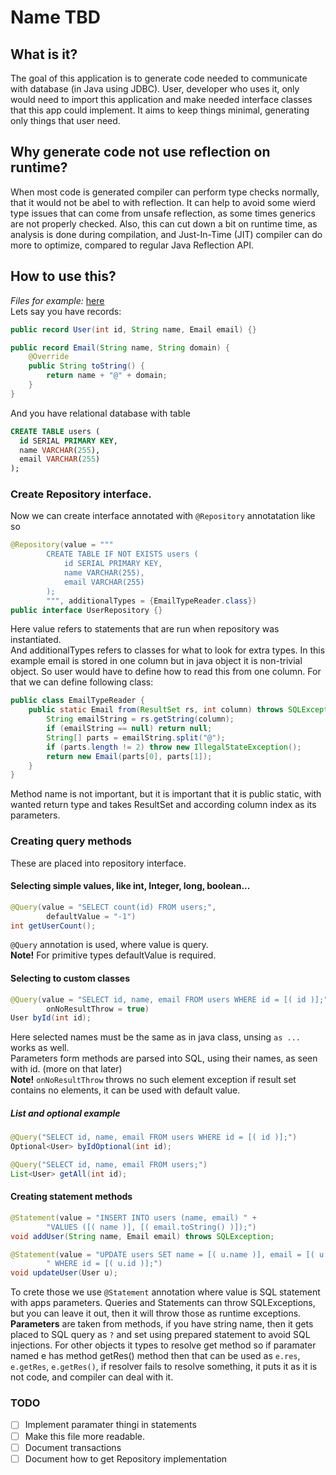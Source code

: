 # Name TBD
## What is it?
The goal of this application is to generate code needed to 
communicate with database (in Java using JDBC). User, developer who 
uses it, only would need to import this application and make needed 
interface classes that this app could implement. It aims to keep things minimal, 
generating only things that user need.
## Why generate code not use reflection on runtime?
When most code is generated compiler can perform type checks normally, 
that it would not be abel to with reflection. It can help to avoid some wierd 
type issues that can come from unsafe reflection, as some times generics are 
not properly checked. Also, this can cut down a bit on runtime time, as analysis is 
done during compilation, and Just-In-Time (JIT) compiler can do more to optimize, 
compared to regular Java Reflection API.
## How to use this?
*Files for example:* [here](/src/test/java/me/gregorsomething/example)  
Lets say you have records:
```java filename=User.java
public record User(int id, String name, Email email) {}
```
```java filename=Email.java
public record Email(String name, String domain) {
    @Override
    public String toString() {
        return name + "@" + domain;
    }
}
```
And you have relational database with table
```sql
CREATE TABLE users (
  id SERIAL PRIMARY KEY,
  name VARCHAR(255),
  email VARCHAR(255)
);
```
### Create Repository interface.
Now we can create interface annotated with `@Repository` annotatation like so
```java filename=UserRepository.java
@Repository(value = """
        CREATE TABLE IF NOT EXISTS users (
            id SERIAL PRIMARY KEY,
            name VARCHAR(255),
            email VARCHAR(255)
        );
        """, additionalTypes = {EmailTypeReader.class})
public interface UserRepository {}
```
Here value refers to statements that are run when repository was instantiated.  
And additionalTypes refers to classes for what to look for extra types. 
In this example email is stored in one column but in java object it is non-trivial object.
So user would have to define how to read this from one column. For that we can define following class:
```java filename=EmailTypeReader.java
public class EmailTypeReader {
    public static Email from(ResultSet rs, int column) throws SQLException {
        String emailString = rs.getString(column);
        if (emailString == null) return null;
        String[] parts = emailString.split("@");
        if (parts.length != 2) throw new IllegalStateException();
        return new Email(parts[0], parts[1]);
    }
}
```
Method name is not important, but it is important that it is public static, with wanted 
return type and takes ResultSet and according column index as its parameters.
### Creating query methods
These are placed into repository interface.
#### Selecting simple values, like int, Integer, long, boolean...
```java
@Query(value = "SELECT count(id) FROM users;", 
        defaultValue = "-1")
int getUserCount();
```
`@Query` annotation is used, where value is query.  
**Note!** For primitive types defaultValue is required.
#### Selecting to custom classes
```java
@Query(value = "SELECT id, name, email FROM users WHERE id = [( id )];",
        onNoResultThrow = true)
User byId(int id);
```
Here selected names must be the same as in java class, unsing `as ...` works as well.  
Parameters form methods are parsed into SQL, using their names, as seen with id. (more on that later)  
**Note!** `onNoResultThrow` throws no such element exception if result set contains no elements, 
it can be used with default value.  
##### List and optional example
```java
@Query("SELECT id, name, email FROM users WHERE id = [( id )];")
Optional<User> byIdOptional(int id);

@Query("SELECT id, name, email FROM users;")
List<User> getAll(int id);
```
#### Creating statement methods
```java
@Statement(value = "INSERT INTO users (name, email) " +
        "VALUES ([( name )], [( email.toString() )]);")
void addUser(String name, Email email) throws SQLException;

@Statement(value = "UPDATE users SET name = [( u.name )], email = [( u.email().toString() )] " + 
        " WHERE id = [( u.id )];")
void updateUser(User u);
```
To crete those we use `@Statement` annotation where value is SQL statement with apps parameters. 
Queries and Statements can throw SQLExceptions, but you can leave it out, 
then it will throw those as runtime exceptions.  
**Parameters** are taken from methods, if you have string name, then it gets placed to SQL query as `?` 
and set using prepared statement to avoid SQL injections. For other objects it types 
to resolve get method so if paramater named e has method getRes() method then that 
can be used as `e.res`, `e.getRes`, `e.getRes()`, if resolver fails to resolve 
something, it puts it as it is not code, and compiler can deal with it.

### TODO
- [ ] Implement paramater thingi in statements
- [ ] Make this file more readable.
- [ ] Document transactions
- [ ] Document how to get Repository implementation
